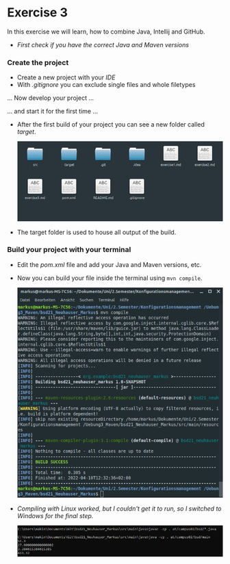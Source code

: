 # Exercise 3
In this exercise we will learn, how to combine Java, Intellij and GitHub.

* *First check if you have the correct Java and Maven versions*

### Create the project

* Create a new project with your *IDE*
* With *.gitignore* you can exclude single files and whole filetypes

... Now develop your project ... 

... and start it for the first time ...

* After the first build of your project you can see a new folder called *target*.

    ![](Pictures/folder.png)

* The target folder is used to house all output of the build. 

### Build your project with your terminal

* Edit the *pom.xml* file and add your Java and Maven versions, etc.
* Now you can build your file inside the terminal using `mvn compile`.

    ![](Pictures/build_successful.png)

* *Compiling with Linux worked, but I couldn't get it to run, so I switched to Windows for the final step.*

  ![](Pictures/runningMain.PNG)

